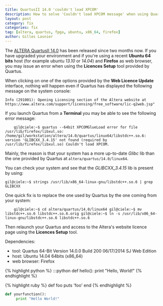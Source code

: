 ```yaml
---
title: QuartusII 14.0 'couldn't load XPCOM'
description: How to solve 'Couldn't load XPCOM message' when using Quartus 14.0 licences setup tool on Ubuntu x86_64.
layout: post
category: fix
categories: fix
tag: [altera, quartus, fpga, ubuntu, x86_64, firefox]
author: Gilles Lasnier
---
```


The [ALTERA QuartusII 14.0](http://www.altera.com/products/software/sfw-index.jsp) has been released since two months now. If you have upgraded your environment and if you're using a recent **Ubuntu 64 bits** host (for example ubuntu *13.10* or *14.04*) and **Firefox** as web browser, you may issue an error when using the **Licences Setup** tool<!--more--> provided by Quartus.

When clicking on one of the options provided by the **Web Licence Update** interface, nothing will happen even if Quartus has displayed the following message on the system console: 

`Info (291001): Opening Licensing section of the Altera website at https://www.altera.com/support/licensing/free_software/lic-q2web.jsp"`

If you launch Quartus from a **Terminal** you may be able to see the following error message:

`    gil@ciele:~$ quartus --64bit
    XPCOMGlueLoad error for file /usr/lib/firefox/libxul.so: /home/gil/workstation/altera/14.0/quartus/linux64/libstdc++.so.6: version 'GLIBCXX_3.4.15' not found (required by /usr/lib/firefox/libxul.so)
    Couldn't load XPCOM.`

Mainly, the reason is that your system has a more up-to-date *Glibc* lib than the one provided by Quartus at `altera/quartus/14.0/linux64`.

You can check your system and see that the *GLIBCXX_3.4.15* lib is present by using: 

`gil@ciele:~$ strings /usr/lib/x86_64-linux-gnu/libstdc++.so.6 | grep GLIBCXX`

One quick fix is to replace the one used by Quartus by the one coming from your system:

`    gil@ciele:~$ cd altera/quartus/14.0/linux64
    gil@ciele:~$ mv libstdc++.so.6 libstdc++.so.6.orig
    gil@ciele:~$ ln -s /usr/lib/x86_64-linux-gnu/libstdc++.so.6 libstdc++.so.6`

Then relaunch your Quartus and access to the Altera's website licence page using the **Licences Setup** tool.


Dependencies:

* tool: Quartus 64-Bit Version 14.0.0 Build 200 06/17/2014 SJ Web Edition
* host: Ubuntu 14.04 64bits (x86_64)
* web browser: Firefox

{% highlight python %}
:::python
def hello():
    print "Hello, World!"
{% endhighlight %}

{% highlight ruby %}
def foo
  puts 'foo'
end
{% endhighlight %}

```python
def yourfunction():
     print "Hello World!"
```